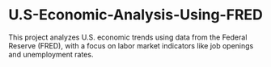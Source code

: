 # U.S-Economic-Analysis-Using-FRED
This project analyzes U.S. economic trends using data from the Federal Reserve (FRED), with a focus on labor market indicators like job openings and unemployment rates.

